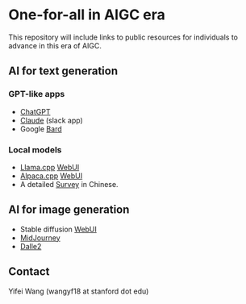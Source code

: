 # One-for-all in AIGC era

This repository will include links to public resources for individuals to advance in this era of AIGC. 

## AI for text generation

### GPT-like apps

- [ChatGPT](https://chat.openai.com)
- [Claude](https://www.anthropic.com) (slack app)
- Google [Bard](https://bard.google.com)


### Local models
- [Llama.cpp](https://github.com/ggerganov/llama.cpp) [WebUI](https://github.com/nsarrazin/serge)
- [Alpaca.cpp](https://github.com/antimatter15/alpaca.cpp) [WebUI](https://github.com/ngxson/alpaca.cpp-webui)
- A detailed [Survey](https://github.com/chenking2020/FindTheChatGPTer) in Chinese.


## AI for image generation

- Stable diffusion [WebUI](https://github.com/AUTOMATIC1111/stable-diffusion-webui)
- [MidJourney](https://midjourney.com/home/?callbackUrl=%2Fapp%2F)
- [Dalle2](https://openai.com/dall-e-2/)


## Contact

Yifei Wang (wangyf18 at stanford dot edu)